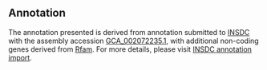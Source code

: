 

Annotation
----------

The annotation presented is derived from annotation submitted to
[INSDC](http://www.insdc.org) with the assembly accession
[GCA\_002072235.1](http://www.ebi.ac.uk/ena/data/view/GCA_002072235.1),
with additional non-coding genes derived from
[Rfam](http://rfam.xfam.org/). For more details, please visit [INSDC
annotation
import](http://ensemblgenomes.org/info/data/insdc_annotation).
